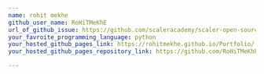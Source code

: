 ```yaml
---
name: rohit mekhe
github_user_name: RoHiTMeKhE
url_of_github_issue: https://github.com/scaleracademy/scaler-open-source-september-challenge/issues/322
your_favroite_programming_language: python
your_hosted_github_pages_link: https://rohitmekhe.github.io/Portfolio/
your_hosted_github_pages_repository_link: https://github.com/RoHiTMeKhE/Portfolio/tree/main

---
```


